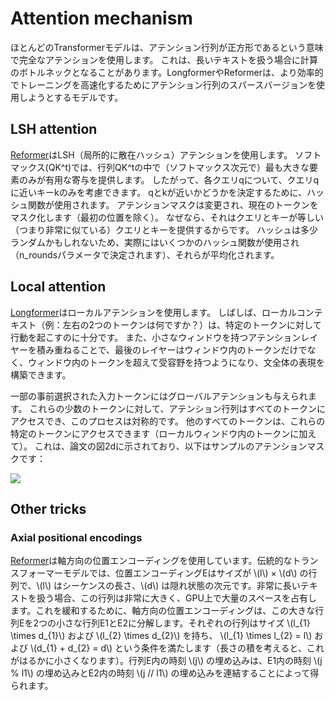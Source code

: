 <!--
Copyright 2023 The HuggingFace Team. All rights reserved.

Licensed under the Apache License, Version 2.0 (the "License"); you may not use this file except in compliance with
the License. You may obtain a copy of the License at

http://www.apache.org/licenses/LICENSE-2.0

Unless required by applicable law or agreed to in writing, software distributed under the License is distributed on
an "AS IS" BASIS, WITHOUT WARRANTIES OR CONDITIONS OF ANY KIND, either express or implied. See the License for the
specific language governing permissions and limitations under the License.

⚠️ このファイルはMarkdown形式ですが、ドキュメンテーションビルダー用の特定の構文を含んでおり、Markdownビューアーでは正しく表示されないことに注意してください。
-->

# Attention mechanism

ほとんどのTransformerモデルは、アテンション行列が正方形であるという意味で完全なアテンションを使用します。
これは、長いテキストを扱う場合に計算のボトルネックとなることがあります。LongformerやReformerは、より効率的でトレーニングを高速化するためにアテンション行列のスパースバージョンを使用しようとするモデルです。

## LSH attention

[Reformer](#reformer)はLSH（局所的に散在ハッシュ）アテンションを使用します。
ソフトマックス(QK^t)では、行列QK^tの中で（ソフトマックス次元で）最も大きな要素のみが有用な寄与を提供します。
したがって、各クエリqについて、クエリqに近いキーkのみを考慮できます。
qとkが近いかどうかを決定するために、ハッシュ関数が使用されます。
アテンションマスクは変更され、現在のトークンをマスク化します（最初の位置を除く）。
なぜなら、それはクエリとキーが等しい（つまり非常に似ている）クエリとキーを提供するからです。
ハッシュは多少ランダムかもしれないため、実際にはいくつかのハッシュ関数が使用され（n_roundsパラメータで決定されます）、それらが平均化されます。

## Local attention

[Longformer](#longformer)はローカルアテンションを使用します。
しばしば、ローカルコンテキスト（例：左右の2つのトークンは何ですか？）は、特定のトークンに対して行動を起こすのに十分です。
また、小さなウィンドウを持つアテンションレイヤーを積み重ねることで、最後のレイヤーはウィンドウ内のトークンだけでなく、ウィンドウ内のトークンを超えて受容野を持つようになり、文全体の表現を構築できます。

一部の事前選択された入力トークンにはグローバルアテンションも与えられます。
これらの少数のトークンに対して、アテンション行列はすべてのトークンにアクセスでき、このプロセスは対称的です。
他のすべてのトークンは、これらの特定のトークンにアクセスできます（ローカルウィンドウ内のトークンに加えて）。
これは、論文の図2dに示されており、以下はサンプルのアテンションマスクです：

<div class="flex justify-center">
    <img scale="50 %" align="center" src="https://huggingface.co/datasets/huggingface/documentation-images/resolve/main/local_attention_mask.png"/>
</div>


## Other tricks

### Axial positional encodings

[Reformer](#reformer)は軸方向の位置エンコーディングを使用しています。伝統的なトランスフォーマーモデルでは、位置エンコーディングEはサイズが \\(l\\) × \\(d\\) の行列で、\\(l\\) はシーケンスの長さ、\\(d\\) は隠れ状態の次元です。非常に長いテキストを扱う場合、この行列は非常に大きく、GPU上で大量のスペースを占有します。これを緩和するために、軸方向の位置エンコーディングは、この大きな行列Eを2つの小さな行列E1とE2に分解します。それぞれの行列はサイズ \\(l_{1} \times d_{1}\\) および \\(l_{2} \times d_{2}\\) を持ち、 \\(l_{1} \times l_{2} = l\\) および \\(d_{1} + d_{2} = d\\) という条件を満たします（長さの積を考えると、これがはるかに小さくなります）。行列E内の時刻 \\(j\\) の埋め込みは、E1内の時刻 \\(j \% l1\\) の埋め込みとE2内の時刻 \\(j // l1\\) の埋め込みを連結することによって得られます。

